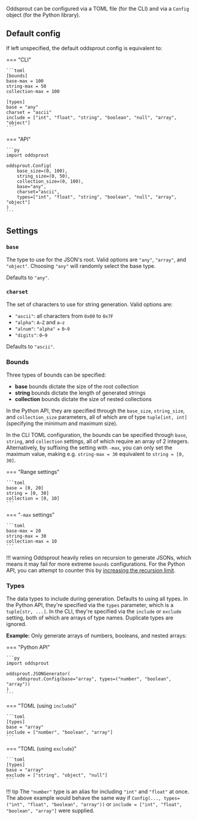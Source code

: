 Oddsprout can be configured via a TOML file (for the CLI) and via a `Config`
object (for the Python library).

## Default config

If left unspecified, the default oddsprout config is equivalent to:

=== "CLI"

    ```toml
    [bounds]
    base-max = 100
    string-max = 50
    collection-max = 100

    [types]
    base = "any"
    charset = "ascii"
    include = ["int", "float", "string", "boolean", "null", "array", "object"]
    ```

=== "API"

    ```py
    import oddsprout

    oddsprout.Config(
        base_size=(0, 100),
        string_size=(0, 50),
        collection_size=(0, 100),
        base="any",
        charset="ascii",
        types=["int", "float", "string", "boolean", "null", "array", "object"]
    )
    ```

## Settings

### `base`
The type to use for the JSON's root. Valid options are `"any"`, `"array"`, and
`"object"`. Choosing `"any"` will randomly select the base type. 

Defaults to `"any"`.

### `charset`
The set of characters to use for string generation. Valid options are:

* `"ascii"`: all characters from `0x00` to `0x7F`
* `"alpha"`: `A–Z` and `a–z`
* `"alnum"`: `"alpha"` + `0–9`
* `"digits"`: `0–9`

Defaults to `"ascii"`.

### Bounds
Three types of bounds can be specified:

* **base** bounds dictate the size of the root collection
* **string** bounds dictate the length of generated strings
* **collection** bounds dictate the size of nested collections

In the Python API, they are specified through the `base_size`, `string_size`,
and `collection_size` parameters, all of which are of type `tuple[int, int]`
(specifying the minimum and maximum size).

In the CLI TOML configuration, the bounds can be specified through `base`,
`string`, and `collection` settings, all of which require an array of 2
integers. Alternatively, by suffixing the setting with `-max`, you can only set
the maximum value, making e.g. `string-max = 30` equivalent to
`string = [0, 30]`.

=== "Range settings"

    ```toml
    base = [0, 20]
    string = [0, 30]
    collection = [0, 10]
    ```

=== "`-max` settings"

    ```toml
    base-max = 20
    string-max = 30
    collection-max = 10
    ```

!!! warning
    Oddsprout heavily relies on recursion to generate JSONs, which means it may
    fail for more extreme `bounds` configurations. For the Python API, you can
    attempt to counter this by [increasing the recursion limit][sys-recursion].

### Types
The data types to include during generation. Defaults to using all types.
In the Python API, they're specified via the `types` parameter, which is a
`tuple[str, ...]`. In the CLI, they're specified via the `include` or `exclude`
setting, both of which are arrays of type names. Duplicate types are ignored.

**Example:** Only generate arrays of numbers, booleans, and nested arrays:

=== "Python API"

    ```py
    import oddsprout

    oddsprout.JSONGenerator(
        oddsprout.Config(base="array", types=("number", "boolean", "array"))
    )
    ```

=== "TOML (using `include`)"

    ```toml
    [types]
    base = "array"
    include = ["number", "boolean", "array"]
    ```

=== "TOML (using `exclude`)"

    ```toml
    [types]
    base = "array"
    exclude = ["string", "object", "null"]
    ```

!!! tip
    The `"number"` type is an alias for including `"int"` and `"float"` at once.
    The above example would behave the same way if
    `Config(..., types=("int", "float", "boolean", "array"))` or
    `include = ["int", "float", "boolean", "array"]` were supplied.

[sys-recursion]: https://docs.python.org/3/library/sys.html#sys.setrecursionlimit